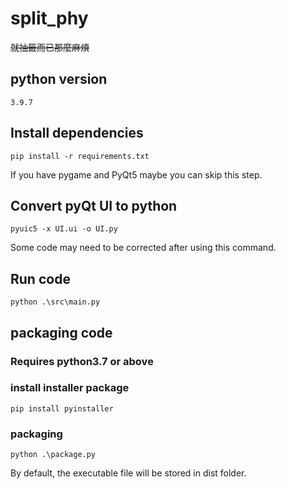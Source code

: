 # split_phy

~~就抽籤而已那麼麻煩~~

## python version

`3.9.7`

## Install dependencies

```shell
pip install -r requirements.txt
```

If you have pygame and PyQt5 maybe you can skip this step.

## Convert pyQt UI to python

```shell
pyuic5 -x UI.ui -o UI.py
```

Some code may need to be corrected after using this command.

## Run code

```shell
python .\src\main.py
```

## packaging code

### Requires python3.7 or above

### install installer package

```shell
pip install pyinstaller
```

### packaging

```shell
python .\package.py
```

By default, the executable file will be stored in dist folder.
